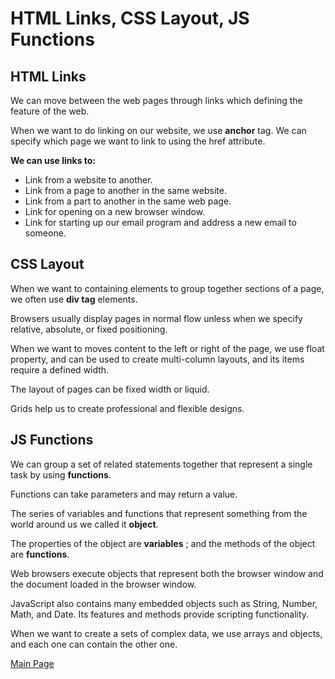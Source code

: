 # HTML Links, CSS Layout, JS Functions
## HTML Links
We can move between the web pages through links which defining the feature of the web. 

When we want to do linking on our website, we use **anchor** tag. We can specify which page we want to link to using the href attribute.

**We can use links to:**
- Link from a website to another.
- Link from a page to another in the same website.
- Link from a part to another in the same web page.
- Link for opening on a new browser window.
- Link for starting up our email program and address a new email to someone.
## CSS Layout
When we want to containing elements to group together sections of a page, we often use **div tag** elements. 

Browsers usually display pages in normal flow unless when we  specify relative, absolute, or fixed positioning.

When we want to moves content to the left or right of the page, we use float property, and can be used to create multi-column layouts, and its items require a defined width.

The layout of pages can be fixed width or liquid.

Grids help us to create professional and flexible designs.
## JS Functions
We can group a set of related statements together that represent a single task by using **functions**. 

Functions can take parameters and may return a value.

The series of variables and functions that represent something from the world around us we called it **object**.

The properties of the object are **variables** ; and the methods of the object are **functions**. 

Web browsers execute objects that represent both the browser window and the document loaded in the browser window.

JavaScript also contains many embedded objects such as String, Number, Math, and Date. Its features and methods provide scripting functionality.

When we want to create a  sets of complex data, we use arrays and objects, and each one can contain the other one.



[Main Page](https://basma23.github.io/reading-notes/)
